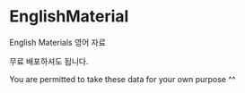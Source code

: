 # EnglishMaterial
English Materials 영어 자료 

무료 배포하셔도 됩니다. 


You are permitted to take these data for your own purpose ^^ 
